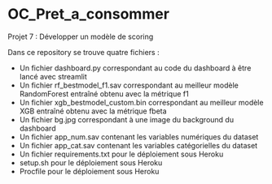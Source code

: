 # OC_Pret_a_consommer
Projet 7 : Développer un modèle de scoring

Dans ce repository se trouve quatre fichiers : 
- Un fichier dashboard.py correspondant au code du dashboard à être lancé avec streamlit
- Un fichier rf_bestmodel_f1.sav correspondant au meilleur modèle RandomForest entraîné obtenu avec la métrique f1
- Un fichier xgb_bestmodel_custom.bin correspondant au meilleur modèle XGB entraîné obtenu avec la métrique fbeta
- Un fichier bg.jpg correspondant à une image du background du dashboard
- Un fichier app_num.sav contenant les variables numériques du dataset
- Un fichier app_cat.sav contenant les variables catégorielles du dataset
- Un fichier requirements.txt pour le déploiement sous Heroku
- setup.sh pour le déploiement sous Heroku
- Procfile pour le déploiement sous Heroku

